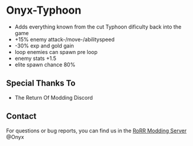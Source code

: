 # Onyx-Typhoon

- Adds everything known from the cut Typhoon dificulty back into the game
- +15% enemy attack-/move-/abilityspeed
- -30% exp and gold gain
- loop enemies can spawn pre loop
- enemy stats +1.5
- elite spawn chance 80%

## Special Thanks To
* The Return Of Modding Discord

## Contact
For questions or bug reports, you can find us in the [RoRR Modding Server](https://discord.gg/VjS57cszMq) @Onyx
